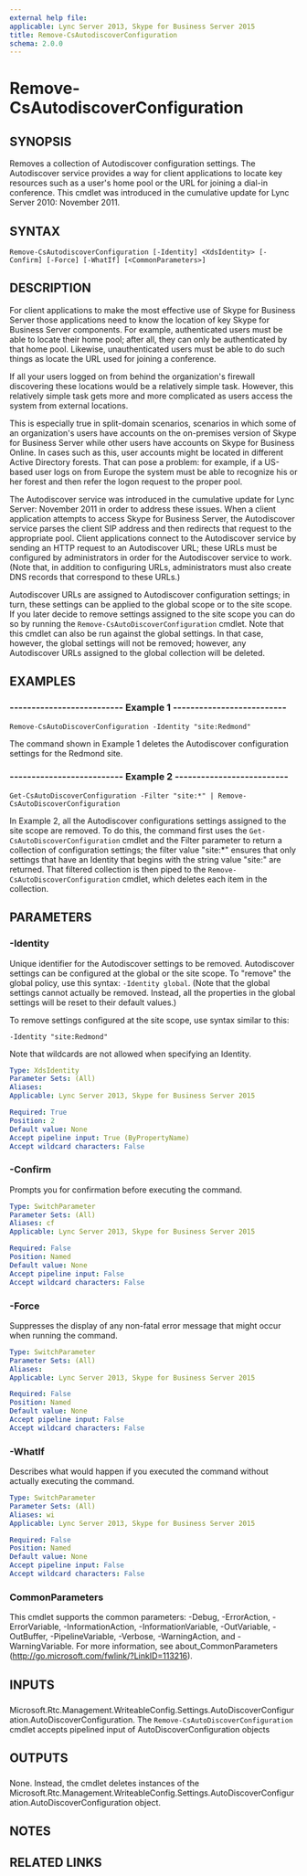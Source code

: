 ```yaml
---
external help file: 
applicable: Lync Server 2013, Skype for Business Server 2015
title: Remove-CsAutodiscoverConfiguration
schema: 2.0.0
---
```


# Remove-CsAutodiscoverConfiguration

## SYNOPSIS
Removes a collection of Autodiscover configuration settings.
The Autodiscover service provides a way for client applications to locate key resources such as a user's home pool or the URL for joining a dial-in conference.
This cmdlet was introduced in the cumulative update for Lync Server 2010: November 2011.


## SYNTAX

```
Remove-CsAutodiscoverConfiguration [-Identity] <XdsIdentity> [-Confirm] [-Force] [-WhatIf] [<CommonParameters>]
```

## DESCRIPTION
For client applications to make the most effective use of Skype for Business Server those applications need to know the location of key Skype for Business Server components.
For example, authenticated users must be able to locate their home pool; after all, they can only be authenticated by that home pool.
Likewise, unauthenticated users must be able to do such things as locate the URL used for joining a conference.

If all your users logged on from behind the organization's firewall discovering these locations would be a relatively simple task.
However, this relatively simple task gets more and more complicated as users access the system from external locations.

This is especially true in split-domain scenarios, scenarios in which some of an organization's users have accounts on the on-premises version of Skype for Business Server while other users have accounts on Skype for Business Online.
In cases such as this, user accounts might be located in different Active Directory forests.
That can pose a problem: for example, if a US-based user logs on from Europe the system must be able to recognize his or her forest and then refer the logon request to the proper pool.

The Autodiscover service was introduced in the cumulative update for Lync Server: November 2011 in order to address these issues.
When a client application attempts to access Skype for Business Server, the Autodiscover service parses the client SIP address and then redirects that request to the appropriate pool.
Client applications connect to the Autodiscover service by sending an HTTP request to an Autodiscover URL; these URLs must be configured by administrators in order for the Autodiscover service to work.
(Note that, in addition to configuring URLs, administrators must also create DNS records that correspond to these URLs.)

Autodiscover URLs are assigned to Autodiscover configuration settings; in turn, these settings can be applied to the global scope or to the site scope.
If you later decide to remove settings assigned to the site scope you can do so by running the `Remove-CsAutoDiscoverConfiguration` cmdlet.
Note that this cmdlet can also be run against the global settings.
In that case, however, the global settings will not be removed; however, any Autodiscover URLs assigned to the global collection will be deleted.


## EXAMPLES

### -------------------------- Example 1 --------------------------
```
Remove-CsAutoDiscoverConfiguration -Identity "site:Redmond"
```

The command shown in Example 1 deletes the Autodiscover configuration settings for the Redmond site.


### -------------------------- Example 2 --------------------------
```
Get-CsAutoDiscoverConfiguration -Filter "site:*" | Remove-CsAutoDiscoverConfiguration
```

In Example 2, all the Autodiscover configurations settings assigned to the site scope are removed.
To do this, the command first uses the `Get-CsAutoDiscoverConfiguration` cmdlet and the Filter parameter to return a collection of configuration settings; the filter value "site:*" ensures that only settings that have an Identity that begins with the string value "site:" are returned.
That filtered collection is then piped to the `Remove-CsAutoDiscoverConfiguration` cmdlet, which deletes each item in the collection.


## PARAMETERS

### -Identity
Unique identifier for the Autodiscover settings to be removed.
Autodiscover settings can be configured at the global or the site scope.
To "remove" the global policy, use this syntax: `-Identity global`.
(Note that the global settings cannot actually be removed.
Instead, all the properties in the global settings will be reset to their default values.)

To remove settings configured at the site scope, use syntax similar to this:

`-Identity "site:Redmond"`

Note that wildcards are not allowed when specifying an Identity.

```yaml
Type: XdsIdentity
Parameter Sets: (All)
Aliases: 
Applicable: Lync Server 2013, Skype for Business Server 2015

Required: True
Position: 2
Default value: None
Accept pipeline input: True (ByPropertyName)
Accept wildcard characters: False
```

### -Confirm
Prompts you for confirmation before executing the command.

```yaml
Type: SwitchParameter
Parameter Sets: (All)
Aliases: cf
Applicable: Lync Server 2013, Skype for Business Server 2015

Required: False
Position: Named
Default value: None
Accept pipeline input: False
Accept wildcard characters: False
```

### -Force
Suppresses the display of any non-fatal error message that might occur when running the command.

```yaml
Type: SwitchParameter
Parameter Sets: (All)
Aliases: 
Applicable: Lync Server 2013, Skype for Business Server 2015

Required: False
Position: Named
Default value: None
Accept pipeline input: False
Accept wildcard characters: False
```

### -WhatIf
Describes what would happen if you executed the command without actually executing the command.

```yaml
Type: SwitchParameter
Parameter Sets: (All)
Aliases: wi
Applicable: Lync Server 2013, Skype for Business Server 2015

Required: False
Position: Named
Default value: None
Accept pipeline input: False
Accept wildcard characters: False
```

### CommonParameters
This cmdlet supports the common parameters: -Debug, -ErrorAction, -ErrorVariable, -InformationAction, -InformationVariable, -OutVariable, -OutBuffer, -PipelineVariable, -Verbose, -WarningAction, and -WarningVariable. For more information, see about_CommonParameters (http://go.microsoft.com/fwlink/?LinkID=113216).

## INPUTS

###  
Microsoft.Rtc.Management.WriteableConfig.Settings.AutoDiscoverConfiguration.AutoDiscoverConfiguration.
The `Remove-CsAutoDiscoverConfiguration` cmdlet accepts pipelined input of AutoDiscoverConfiguration objects

## OUTPUTS

###  
None.
Instead, the cmdlet deletes instances of the Microsoft.Rtc.Management.WriteableConfig.Settings.AutoDiscoverConfiguration.AutoDiscoverConfiguration object.

## NOTES

## RELATED LINKS
